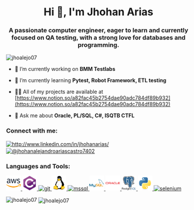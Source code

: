 <h1 align="center">Hi 👋, I'm Jhohan Arias</h1>
<h3 align="center">A passionate computer engineer, eager to learn and currently focused on QA testing, with a strong love for databases and programming.</h3>

<p align="left"> <img src="https://komarev.com/ghpvc/?username=jhoalejo07&label=Profile%20views&color=0e75b6&style=flat" alt="jhoalejo07" /> </p>

- 🔭 I’m currently working on **BMM Testlabs**

- 🌱 I’m currently learning **Pytest, Robot Framework, ETL testing**

- 👨‍💻 All of my projects are available at [https://www.notion.so/a82fac45b2754dae90adc784df89b932](https://www.notion.so/a82fac45b2754dae90adc784df89b932)

- 💬 Ask me about **Oracle, PL/SQL, C#, ISQTB CTFL**

<h3 align="left">Connect with me:</h3>
<p align="left">
<a href="https://linkedin.com/in/https://www.linkedin.com/in/jhohanarias/" target="blank"><img align="center" src="https://raw.githubusercontent.com/rahuldkjain/github-profile-readme-generator/master/src/images/icons/Social/linked-in-alt.svg" alt="http://www.linkedin.com/in/jhohanarias/" height="30" width="40" /></a>
<a href="https://www.youtube.com/c/@jhohanalejandroariascastro7402" target="blank"><img align="center" src="https://raw.githubusercontent.com/rahuldkjain/github-profile-readme-generator/master/src/images/icons/Social/youtube.svg" alt="@jhohanalejandroariascastro7402" height="30" width="40" /></a>
</p>

<h3 align="left">Languages and Tools:</h3>
<p align="left"> <a href="https://aws.amazon.com" target="_blank" rel="noreferrer"> <img src="https://raw.githubusercontent.com/devicons/devicon/master/icons/amazonwebservices/amazonwebservices-original-wordmark.svg" alt="aws" width="40" height="40"/> </a> <a href="https://www.w3schools.com/cs/" target="_blank" rel="noreferrer"> <img src="https://raw.githubusercontent.com/devicons/devicon/master/icons/csharp/csharp-original.svg" alt="csharp" width="40" height="40"/> </a> <a href="https://git-scm.com/" target="_blank" rel="noreferrer"> <img src="https://www.vectorlogo.zone/logos/git-scm/git-scm-icon.svg" alt="git" width="40" height="40"/> </a> <a href="https://www.linux.org/" target="_blank" rel="noreferrer"> <img src="https://raw.githubusercontent.com/devicons/devicon/master/icons/linux/linux-original.svg" alt="linux" width="40" height="40"/> </a> <a href="https://www.microsoft.com/en-us/sql-server" target="_blank" rel="noreferrer"> <img src="https://www.svgrepo.com/show/303229/microsoft-sql-server-logo.svg" alt="mssql" width="40" height="40"/> </a> <a href="https://www.mysql.com/" target="_blank" rel="noreferrer"> <img src="https://raw.githubusercontent.com/devicons/devicon/master/icons/mysql/mysql-original-wordmark.svg" alt="mysql" width="40" height="40"/> </a> <a href="https://www.oracle.com/" target="_blank" rel="noreferrer"> <img src="https://raw.githubusercontent.com/devicons/devicon/master/icons/oracle/oracle-original.svg" alt="oracle" width="40" height="40"/> </a> <a href="https://www.postgresql.org" target="_blank" rel="noreferrer"> <img src="https://raw.githubusercontent.com/devicons/devicon/master/icons/postgresql/postgresql-original-wordmark.svg" alt="postgresql" width="40" height="40"/> </a> <a href="https://www.python.org" target="_blank" rel="noreferrer"> <img src="https://raw.githubusercontent.com/devicons/devicon/master/icons/python/python-original.svg" alt="python" width="40" height="40"/> </a> <a href="https://www.selenium.dev" target="_blank" rel="noreferrer"> <img src="https://raw.githubusercontent.com/detain/svg-logos/780f25886640cef088af994181646db2f6b1a3f8/svg/selenium-logo.svg" alt="selenium" width="40" height="40"/> </a> </p>

<p><img align="left" src="https://github-readme-stats.vercel.app/api/top-langs?username=jhoalejo07&show_icons=true&locale=en&layout=compact" alt="jhoalejo07" /></p>

<p>&nbsp;<img align="center" src="https://github-readme-stats.vercel.app/api?username=jhoalejo07&show_icons=true&locale=en" alt="jhoalejo07" /></p>


<!--
**jhoalejo07/jhoalejo07** is a ✨ _special_ ✨ repository because its `README.md` (this file) appears on your GitHub profile.

Here are some ideas to get you started:

- 🔭 I’m currently working on ...
- 🌱 I’m currently learning ...
- 👯 I’m looking to collaborate on ...
- 🤔 I’m looking for help with ...
- 💬 Ask me about ...
- 📫 How to reach me: ...
- 😄 Pronouns: ...
- ⚡ Fun fact: ...
-->
